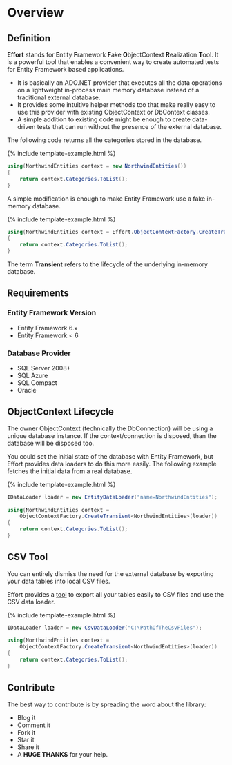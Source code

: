 # Overview

## Definition

**Effort** stands for **E**ntity **F**ramework **F**ake **O**bjectContext **R**ealization **T**ool. It is a powerful tool that enables a convenient way to create automated tests for Entity Framework based applications.

 - It is basically an ADO.NET provider that executes all the data operations on a lightweight in-process main memory database instead of a traditional external database. 
 - It provides some intuitive helper methods too that make really easy to use this provider with existing ObjectContext or DbContext classes. 
 - A simple addition to existing code might be enough to create data-driven tests that can run without the presence of the external database.

The following code returns all the categories stored in the database. 

{% include template-example.html %} 
```csharp
using(NorthwindEntities context = new NorthwindEntities())
{
    return context.Categories.ToList();
}
```

A simple modification is enough to make Entity Framework use a fake in-memory database.

{% include template-example.html %} 
```csharp
using(NorthwindEntities context = Effort.ObjectContextFactory.CreateTransient<NorthwindEntities>())
{
    return context.Categories.ToList();
}
```

The term **Transient** refers to the lifecycle of the underlying in-memory database. 

## Requirements

### Entity Framework Version

- Entity Framework 6.x
- Entity Framework < 6

### Database Provider

- SQL Server 2008+
- SQL Azure
- SQL Compact
- Oracle


## ObjectContext Lifecycle

The owner ObjectContext (technically the DbConnection) will be using a unique database instance. If the context/connection is disposed, than the database will be disposed too. 

You could set the initial state of the database with Entity Framework, but Effort provides data loaders to do this more easily. The following example fetches the initial data from a real database.

{% include template-example.html %} 
```csharp
IDataLoader loader = new EntityDataLoader("name=NorthwindEntities");
 
using(NorthwindEntities context = 
    ObjectContextFactory.CreateTransient<NorthwindEntities>(loader))
{
    return context.Categories.ToList();
}
```

## CSV Tool

You can entirely dismiss the need for the external database by exporting your data tables into local CSV files. 

Effort provides a [tool](/export-data-to-csv) to export all your tables easily to CSV files and use the CSV data loader.

{% include template-example.html %} 
```csharp
IDataLoader loader = new CsvDataLoader("C:\PathOfTheCsvFiles");
 
using(NorthwindEntities context = 
    ObjectContextFactory.CreateTransient<NorthwindEntities>(loader))
{
    return context.Categories.ToList();
}
```
## Contribute

The best way to contribute is by spreading the word about the library:

 - Blog it
 - Comment it
 - Fork it
 - Star it
 - Share it
 - A **HUGE THANKS** for your help.
